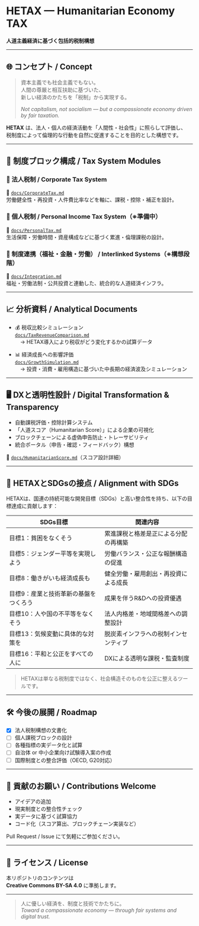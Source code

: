 # HETAX — Humanitarian Economy TAX  
**人道主義経済に基づく包括的税制構想**

---

## 🌐 コンセプト / Concept

> 資本主義でも社会主義でもない。  
> 人間の尊厳と相互扶助に基づいた、  
> 新しい経済のかたちを「税制」から実現する。  
>  
> *Not capitalism, not socialism — but a compassionate economy driven by fair taxation.*

**HETAX** は、法人・個人の経済活動を「人間性・社会性」に照らして評価し、  
税制度によって倫理的な行動を自然に促進することを目的とした構想です。

---

## 🧩 制度ブロック構成 / Tax System Modules

### 🏢 法人税制 / Corporate Tax System  
📄 [`docs/CorporateTax.md`](docs/CorporateTax.md)  
労働健全性・再投資・人件費比率などを軸に、課税・控除・補正を設計。

### 👤 個人税制 / Personal Income Tax System（※準備中）  
📄 [`docs/PersonalTax.md`](docs/PersonalTax.md)  
生活保障・労働時間・資産構成などに基づく累進・倫理課税の設計。

### 🔗 制度連携（福祉・金融・労働） / Interlinked Systems（※構想段階）  
📄 [`docs/Integration.md`](docs/Integration.md)  
福祉・労働法制・公共投資と連動した、統合的な人道経済インフラ。

---

## 📈 分析資料 / Analytical Documents

- 💰 税収比較シミュレーション  
  [`docs/TaxRevenueComparison.md`](docs/TaxRevenueComparison.md)  
　→ HETAX導入により税収がどう変化するかの試算データ

- 📊 経済成長への影響評価  
  [`docs/GrowthSimulation.md`](docs/GrowthSimulation.md)  
　→ 投資・消費・雇用構造に基づいた中長期の経済波及シミュレーション

---

## 🖥 DXと透明性設計 / Digital Transformation & Transparency

- 自動課税評価・控除計算システム  
- 「人道スコア（Humanitarian Score）」による企業の可視化  
- ブロックチェーンによる虚偽申告防止・トレーサビリティ  
- 統合ポータル（申告・確認・フィードバック）構想

📄 [`docs/HumanitarianScore.md`](docs/HumanitarianScore.md)（スコア設計詳細）

---

## 🌱 HETAXとSDGsの接点 / Alignment with SDGs

HETAXは、国連の持続可能な開発目標（SDGs）と高い整合性を持ち、以下の目標達成に貢献します：

| SDGs目標 | 関連内容 |
|----------|----------|
| 目標1：貧困をなくそう | 累進課税と格差是正による分配の再構築 |
| 目標5：ジェンダー平等を実現しよう | 労働バランス・公正な報酬構造の促進 |
| 目標8：働きがいも経済成長も | 健全労働・雇用創出・再投資による成長 |
| 目標9：産業と技術革新の基盤をつくろう | 成果を伴うR&Dへの投資優遇 |
| 目標10：人や国の不平等をなくそう | 法人内格差・地域間格差への調整設計 |
| 目標13：気候変動に具体的な対策を | 脱炭素インフラへの税制インセンティブ |
| 目標16：平和と公正をすべての人に | DXによる透明な課税・監査制度 |

> HETAXは単なる税制度ではなく、社会構造そのものを公正に整えるツールです。

---

## 🛠 今後の展開 / Roadmap

- [x] 法人税制構想の文書化
- [ ] 個人課税ブロックの設計
- [ ] 各種指標の実データ化と試算
- [ ] 自治体 or 中小企業向け試験導入案の作成
- [ ] 国際制度との整合評価（OECD, G20対応）

---

## 🤝 貢献のお願い / Contributions Welcome

- アイデアの追加
- 現実制度との整合性チェック
- 実データに基づく試算協力
- コード化（スコア算出、ブロックチェーン実装など）

Pull Request / Issue にて気軽にご参加ください。

---

## 📜 ライセンス / License

本リポジトリのコンテンツは  
**Creative Commons BY-SA 4.0** に準拠します。

---

> 人に優しい経済を、制度と技術でかたちに。  
> *Toward a compassionate economy — through fair systems and digital trust.*
